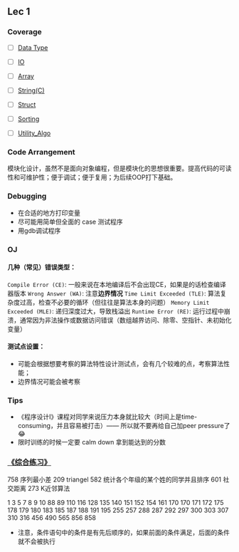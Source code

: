 ## Lec 1

### Coverage

- [ ] [Data Type](../paves/basics/datatype.md)

- [ ] [IO](../paves/basics/io.md)

- [ ] [Array](../paves/basics/array.md)
- [ ] [String(C)](../paves/basics/string_c.md)
- [ ] [Struct](../paves/basics/struct.md)

- [ ] [Sorting](../paves/algorithms/sorting.md)
- [ ] [Utility_Algo](../paves/algorithms/utility.md)

### Code Arrangement

模块化设计，虽然不是面向对象编程，但是模块化的思想很重要。提高代码的可读性和可维护性；便于调试；便于复用；为后续OOP打下基础。

### Debugging

- 在合适的地方打印变量
- 尽可能用简单但全面的 case 测试程序
- 用gdb调试程序

### OJ

#### 几种（常见）错误类型：

`Compile Error (CE)`: 一般来说在本地编译后不会出现CE，如果是的话检查编译器版本
`Wrong Answer (WA)`: 注意**边界情况**
`Time Limit Exceeded (TLE)`: 算法复杂度过高，检查不必要的循环（但往往是算法本身的问题）
`Memory Limit Exceeded (MLE)`: 递归深度过大，导致栈溢出
`Runtime Error (RE)`: 运行过程中崩溃，通常因为非法操作或数据访问错误（数组越界访问、除零、空指针、未初始化变量）

#### 测试点设置：

- 可能会根据想要考察的算法特性设计测试点，会有几个较难的点，考察算法性能；
- 边界情况可能会被考察

### Tips

- 《程序设计Ⅰ》课程对同学来说压力本身就比较大（时间上是time-consuming，并且容易被打击）—— 所以就不要再给自己加peer pressure了😂
- 限时训练的时候一定要 calm down 拿到能达到的分数

### [《综合练习》](../code/exercises/mid-term/comprehensive.md)

758	序列最小差
209	triangel
582	统计各个年级的某个姓的同学并且排序
601	社交距离
273	K近邻算法

1 3 5 7 8 9 10 88 89 110 116 128 135 140 151 152 154 161 170 170 171 172 175 178 179 180 183 185 187 188 191 195 255 257 288 287 292 297 300 303 307 310 316 456 490 565 856 858



* 注意，条件语句中的条件是有先后顺序的，如果前面的条件满足，后面的条件就不会被执行